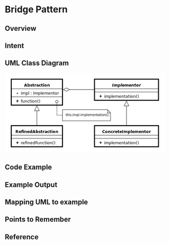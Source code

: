 # Bridge Pattern

## Overview

## Intent


## UML Class Diagram
![plot](./bridge.png)


## Code Example

## Example Output 

## Mapping UML to example 

## Points to Remember

## Reference 
